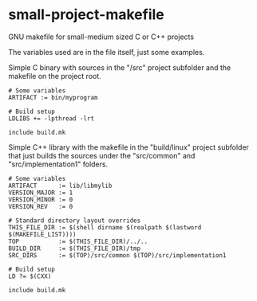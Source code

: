 # small-project-makefile
GNU makefile for small-medium sized C or C++ projects

The variables used are in the file itself, just some examples.

Simple C binary with sources in the "/src" project subfolder and the makefile on
the project root.

    # Some variables
    ARTIFACT := bin/myprogram

    # Build setup
    LDLIBS += -lpthread -lrt

    include build.mk

Simple C++ library with the makefile in the "build/linux" project subfolder
that just builds the sources under the "src/common" and "src/implementation1"
folders.

    # Some variables
    ARTIFACT      := lib/libmylib
    VERSION_MAJOR := 1
    VERSION_MINOR := 0
    VERSION_REV   := 0

    # Standard directory layout overrides
    THIS_FILE_DIR := $(shell dirname $(realpath $(lastword $(MAKEFILE_LIST))))
    TOP           := $(THIS_FILE_DIR)/../..
    BUILD_DIR     := $(THIS_FILE_DIR)/tmp
    SRC_DIRS      := $(TOP)/src/common $(TOP)/src/implementation1

    # Build setup
    LD ?= $(CXX)

    include build.mk